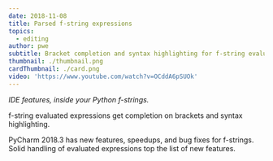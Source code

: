 ```yaml
---
date: 2018-11-08
title: Parsed f-string expressions
topics:
  - editing
author: pwe
subtitle: Bracket completion and syntax highlighting for f-string evaluated expressions.
thumbnail: ./thumbnail.png
cardThumbnail: ./card.png
video: 'https://www.youtube.com/watch?v=OCddA6pSUOk'
---
```


*IDE features, inside your Python f-strings.*

f-string evaluated expressions get completion on brackets and syntax highlighting.

PyCharm 2018.3 has new features, speedups, and bug fixes for f-strings.
Solid handling of evaluated expressions top the list of new features.
